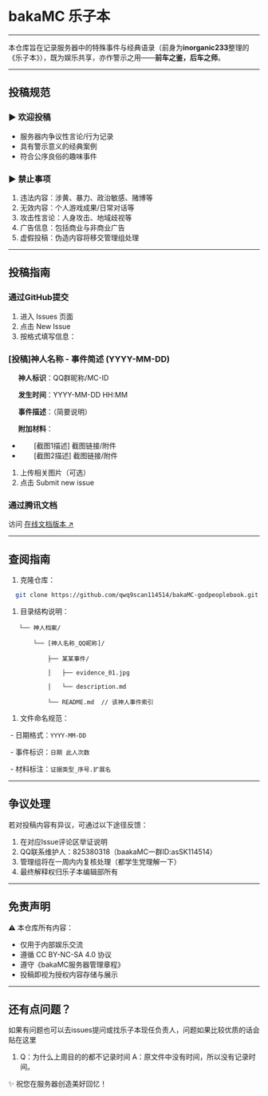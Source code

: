 # bakaMC 乐子本

* * *

  

本仓库旨在记录服务器中的特殊事件与经典语录（前身为**inorganic233**整理的《乐子本》），既为娱乐共享，亦作警示之用——**前车之鉴，后车之师**。

* * *

  

## 投稿规范

### ▶ 欢迎投稿

-   服务器内争议性言论/行为记录
-   具有警示意义的经典案例
-   符合公序良俗的趣味事件

### ▶ 禁止事项

1.  违法内容：涉黄、暴力、政治敏感、赌博等
2.  无效内容：个人游戏成果/日常对话等
3.  攻击性言论：人身攻击、地域歧视等
4.  广告信息：包括商业与非商业广告
5.  虚假投稿：伪造内容将移交管理组处理

* * *

  

## 投稿指南

### 通过GitHub提交

1.  进入 Issues 页面
2.  点击 New Issue
3.  按格式填写信息：

### \[投稿\]神人名称 - 事件简述 (YYYY-MM-DD)

     **神人标识**：QQ群昵称/MC-ID  

     **发生时间**：YYYY-MM-DD HH:MM  

     **事件描述**：（简要说明）  

     **附加材料**：  

-          \[截图1描述\] 截图链接/附件  
-          \[截图2描述\] 截图链接/附件

1.  上传相关图片（可选）
2.  点击 Submit new issue

### 通过腾讯文档

访问 [在线文档版本 ↗](https://docs.qq.com/doc/DQVVKV1ZHUVdDWEVa)

* * *

  

## 查阅指南

1.  克隆仓库：

```bash
  git clone https://github.com/qwq9scan114514/bakaMC-godpeoplebook.git
```

1.  目录结构说明：

```目录结构说明
   └── 神人档案/

       └── [神人名称_QQ昵称]/

           ├── 某某事件/

           │   ├── evidence_01.jpg

           │   └── description.md

           └── README.md  // 该神人事件索引
```

1.  文件命名规范：

 - 日期格式：`YYYY-MM-DD`

 - 事件标识：`日期 此人次数`

 - 材料标注：`证据类型_序号.扩展名`

* * *

  

## 争议处理

若对投稿内容有异议，可通过以下途径反馈：

1.  在对应Issue评论区举证说明
2.  QQ联系维护人：825380318（baakaMC一群ID:asSK114514）
3.  管理组将在一周内内复核处理（都学生党理解一下）
4.  最终解释权归乐子本编辑部所有

* * *

  

## 免责声明

⚠️ 本仓库所有内容：

-   仅用于内部娱乐交流
-   遵循 CC BY-NC-SA 4.0 协议
-   遵守《bakaMC服务器管理章程》
-   投稿即视为授权内容存储与展示

* * *



## 还有点问题？

如果有问题也可以去issues提问或找乐子本现任负责人，问题如果比较优质的话会贴在这里

1. Q：为什么上周目的的都不记录时间
   A：原文件中没有时间，所以没有记录时间。

✨ 祝您在服务器创造美好回忆！
